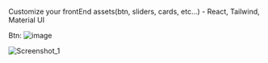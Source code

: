 Customize your frontEnd assets(btn, sliders, cards, etc...) - React, Tailwind, Material UI

Btn:
![image](https://github.com/SuperMoooo/customizeFrontEnd/assets/134961694/3e28f20c-0b70-4337-8111-0f3a30cab67d)

![Screenshot_1](https://github.com/SuperMoooo/customizeBtn/assets/134961694/fc74eb36-906a-43b9-8796-99941fd47755)
